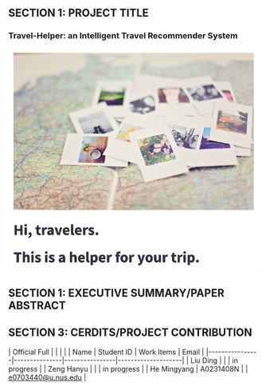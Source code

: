 ## SECTION 1: PROJECT TITLE
### Travel-Helper: an Intelligent Travel Recommender System
![](Miscellaneous/profile.png)
## SECTION 1: EXECUTIVE SUMMARY/PAPER ABSTRACT





## SECTION 3: CERDITS/PROJECT CONTRIBUTION

| Official Full  |               |                |                    |
| Name           | Student ID    | Work Items     | Email              | 
|----------------|---------------|----------------|--------------------|
| Liu Ding       |               |                | in progress        | 
| Zeng Hanyu     |               |                | in progress        | 
| He Mingyang    | A0231408N     |                | e0703440@u.nus.edu | 


